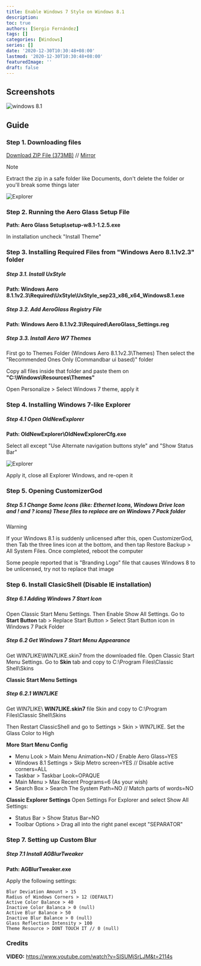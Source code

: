 ```yaml
---
title: Enable Windows 7 Style on Windows 8.1
description:
toc: true
authors: [Sergio Fernández]
tags: []
categories: [Windows]
series: []
date: '2020-12-30T10:30:48+08:00'
lastmod: '2020-12-30T10:30:48+08:00'
featuredImage: ''
draft: false
---
```

## Screenshots
<img src="/posts/images/tut/7style/preview.png" alt="windows 8.1" >

## Guide
### Step 1. Downloading files

[Download ZIP File (373MB)](https://drive.google.com/file/d/1-lbkJ1P9Tnkc89STRlJ76oBIioLzhl67/view?usp=sharing) // [Mirror](http://cloud.educa.madrid.org/index.php/s/GP1h0AXabO6AtRl/download)

> [!NOTE]
> Extract the zip in a safe folder like Documents, don't delete the folder or you'll break some things later

<img src="/posts/images/tut/7style/files.png" alt="Explorer" >

### Step 2. Running the Aero Glass Setup File
**Path: Aero Glass Setup\setup-w8.1-1.2.5.exe**

In installation uncheck "Install Theme"

### Step 3. Installing Required Files from "Windows Aero 8.1.1v2.3" folder
##### Step 3.1. Install UxStyle
**Path: Windows Aero 8.1.1v2.3\Required\UxStyle\UxStyle_sep23_x86_x64_Windows8.1.exe**

##### Step 3.2. Add AeroGlass Registry File
**Path: Windows Aero 8.1.1v2.3\Required\AeroGlass_Settings.reg**

##### Step 3.3. Install Aero W7 Themes
First go to Themes Folder (Windows Aero 8.1.1v2.3\Themes)
Then select the "Recommended Ones Only (Commandbar ui based)" folder

Copy all files inside that folder and paste them on **"C:\Windows\Resources\Themes"**

Open Personalize > Select Windows 7 theme, apply it

### Step 4. Installing Windows 7-like Explorer
##### Step 4.1 Open OldNewExplorer
**Path: OldNewExplorer\OldNewExplorerCfg.exe**

Select all except "Use Alternate navigation buttons style" and "Show Status Bar"

<img src="/posts/images/tut/7style/explorer.png" alt="Explorer" >

Apply it, close all Explorer Windows, and re-open it

### Step 5. Opening CustomizerGod
##### Step 5.1 Change Some Icons (like: Ethernet Icons, Windows Drive Icon and ! and ? icons) These files to replace are on Windows 7 Pack folder

> [!WARNING]
> If your Windows 8.1 is suddenly unlicensed after this, open CustomizerGod, then Tab the three lines icon at the bottom, and then tap Restore Backup > All System Files. Once completed, reboot the computer
>
> Some people reported that is "Branding Logo" file that causes Windows 8 to be unlicensed, try not to replace that image

### Step 6. Install ClasicShell (Disable IE installation)
##### Step 6.1 Adding Windows 7 Start Icon
Open Classic Start Menu Settings. Then Enable Show All Settings. Go to **Start Button** tab > Replace Start Button > Select Start Button icon in Windows 7 Pack Folder

##### Step 6.2 Get Windows 7 Start Menu Appearance
Get WIN7LIKE\WIN7LIKE.skin7 from the downloaded file. Open Classic Start Menu Settings. Go to **Skin** tab and copy to C:\Program Files\Classic Shell\Skins

**Classic Start Menu Settings**
##### Step 6.2.1 WIN7LIKE

Get WIN7LIKE\ **WIN7LIKE.skin7** file Skin and copy to C:\Program Files\Classic Shell\Skins

Then Restart ClassicShell and go to Settings > Skin > WIN7LIKE. Set the Glass Color to High

**More Start Menu Config**
- Menu Look > Main Menu Animation=NO / Enable Aero Glass=YES
- Windows 8.1 Settings > Skip Metro screen=YES // Disable active corners=ALL
- Taskbar > Taskbar Look=OPAQUE
- Main Menu > Max Recent Programs=6 (As your wish)
- Search Box > Search The System Path=NO // Match parts of words=NO

**Classic Explorer Settings**
Open Settings For Explorer and select Show All Settings:

- Status Bar > Show Status Bar=NO
- Toolbar Options > Drag all into the right panel except "SEPARATOR"

### Step 7. Setting up Custom Blur
#####  Step 7.1 Install AGBlurTweaker
**Path: AGBlurTweaker.exe**

Apply the following settings:
```
Blur Deviation Amount > 15
Radius of Windows Corners > 12 (DEFAULT)
Active Color Balance > 40
Inactive Color Balanca > 0 (null)
Active Blur Balance > 50
Inactive Blur Balance > 0 (null)
Glass Reflection Intensity > 100
Theme Resource > DONT TOUCH IT // 0 (null)
```

### Credits
**VIDEO:** https://www.youtube.com/watch?v=SISUMjSrLJM&t=2114s
